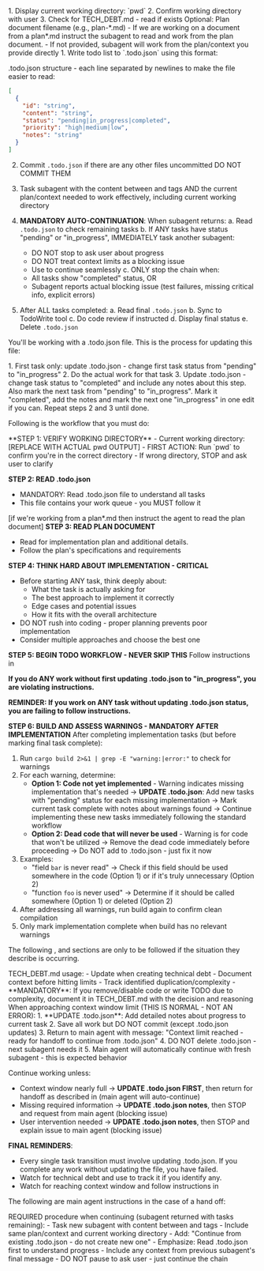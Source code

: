 <PreChecks>
1. Display current working directory: `pwd`
2. Confirm working directory with user
3. Check for TECH_DEBT.md - read if exists
</PreChecks>

<OptionalPlanDocument>
Optional: Plan document filename (e.g., plan-*.md)
- If we are working on a document from a plan*.md instruct the subagent to read and work from the plan document.
- If not provided, subagent will work from the plan/context you provide directly
</OptionalPlanDocument>


<Instructions>
1. Write todo list to `.todo.json` using this format:

.todo.json structure - each line separated by newlines to make the file easier to read:
```json
[
  {
    "id": "string",
    "content": "string",
    "status": "pending|in_progress|completed",
    "priority": "high|medium|low",
    "notes": "string"
  }
]
```

2. Commit `.todo.json` if there are any other files uncommitted DO NOT COMMIT THEM
3. Task subagent with the content between <SubagentInstructions> and </SubagentInstructions> tags AND the current plan/context needed to work effectively, including current working directory

4. **MANDATORY AUTO-CONTINUATION**: When subagent returns:
   a. Read `.todo.json` to check remaining tasks
   b. If ANY tasks have status "pending" or "in_progress", IMMEDIATELY task another subagent:
      - DO NOT stop to ask user about progress
      - DO NOT treat context limits as a blocking issue
      - Use <HandoffInstructions/> to continue seamlessly
   c. ONLY stop the chain when:
      - All tasks show "completed" status, OR
      - Subagent reports actual blocking issue (test failures, missing critical info, explicit errors)
   
5. After ALL tasks completed:
   a. Read final `.todo.json`
   b. Sync to TodoWrite tool
   c. Do code review if instructed
   d. Display final status
   e. Delete `.todo.json`
</Instructions>


<SubagentInstructions>

You'll be working with a .todo.json file. This is the process for updating this file:

<UpdateTodoJson>
1. First task only: update .todo.json - change first task status from "pending" to "in_progress"
2. Do the actual work for that task
3. Update .todo.json - change task status to "completed" and include any notes about this step. Also mark the next task from "pending" to "in_progress". Mark it "completed", add the notes and mark the next one "in_progress" in one edit if you can.
Repeat steps 2 and 3 until done.
</UpdateTodoJson>

Following is the workflow that you must do:

<Workflow>
**STEP 1: VERIFY WORKING DIRECTORY**
- Current working directory: [REPLACE WITH ACTUAL pwd OUTPUT]
- FIRST ACTION: Run `pwd` to confirm you're in the correct directory
- If wrong directory, STOP and ask user to clarify

**STEP 2: READ .todo.json**
- MANDATORY: Read .todo.json file to understand all tasks
- This file contains your work queue - you MUST follow it

[if we're working from a plan*.md then instruct the agent to read the plan document]
**STEP 3: READ PLAN DOCUMENT**
- Read for implementation plan and additional details.
- Follow the plan's specifications and requirements

**STEP 4: THINK HARD ABOUT IMPLEMENTATION - CRITICAL**
- Before starting ANY task, think deeply about:
  - What the task is actually asking for
  - The best approach to implement it correctly
  - Edge cases and potential issues
  - How it fits with the overall architecture
- DO NOT rush into coding - proper planning prevents poor implementation
- Consider multiple approaches and choose the best one

**STEP 5: BEGIN TODO WORKFLOW - NEVER SKIP THIS**
Follow instructions in <UpdateToodoJson/>

**If you do ANY work without first updating .todo.json to "in_progress", you are violating instructions.**

**REMINDER: If you work on ANY task without updating .todo.json status, you are failing to follow instructions.**

**STEP 6: BUILD AND ASSESS WARNINGS - MANDATORY AFTER IMPLEMENTATION**
After completing implementation tasks (but before marking final task complete):
1. Run `cargo build 2>&1 | grep -E "warning:|error:"` to check for warnings
2. For each warning, determine:
   - **Option 1: Code not yet implemented** - Warning indicates missing implementation that's needed
     → **UPDATE .todo.json**: Add new tasks with "pending" status for each missing implementation
     → Mark current task complete with notes about warnings found
     → Continue implementing these new tasks immediately following the standard workflow
   - **Option 2: Dead code that will never be used** - Warning is for code that won't be utilized
     → Remove the dead code immediately before proceeding
     → Do NOT add to .todo.json - just fix it now
3. Examples:
   - "field `bar` is never read" → Check if this field should be used somewhere in the code (Option 1) or if it's truly unnecessary (Option 2)
   - "function `foo` is never used" → Determine if it should be called somewhere (Option 1) or deleted (Option 2)
4. After addressing all warnings, run build again to confirm clean compilation
5. Only mark implementation complete when build has no relevant warnings

The following <TechDebtDocument/>, <ContextWindow/> and <HandoffInstructions/> sections are only to be followed if the situation they describe is occurring.

</Workflow>

<TechDebtDocument>
TECH_DEBT.md usage:
- Update when creating technical debt
- Document context before hitting limits
- Track identified duplication/complexity
- **MANDATORY**: If you remove/disable code or write TODO due to complexity, document it in TECH_DEBT.md with the decision and reasoning
</TechDebtDocument>

<ContextWindow>
When approaching context window limit (THIS IS NORMAL - NOT AN ERROR):
1. **UPDATE .todo.json**: Add detailed notes about progress to current task
2. Save all work but DO NOT commit (except .todo.json updates)
3. Return to main agent with message: "Context limit reached - ready for handoff to continue from .todo.json"
4. DO NOT delete .todo.json - next subagent needs it
5. Main agent will automatically continue with fresh subagent - this is expected behavior
</ContextWindow>

Continue working unless:
- Context window nearly full → **UPDATE .todo.json FIRST**, then return for handoff as described in <ContextWindow/> (main agent will auto-continue)
- Missing required information → **UPDATE .todo.json notes**, then STOP and request from main agent (blocking issue)
- User intervention needed → **UPDATE .todo.json notes**, then STOP and explain issue to main agent (blocking issue)

**FINAL REMINDERS**:
- Every single task transition must involve updating .todo.json. If you complete any work without updating the file, you have failed.
- Watch for technical debt and use <TechDebtDocument/> to track it if you identify any.
- Watch for reaching context window and follow instructions in <ContextWindow/>

</SubagentInstructions>

The following are main agent instructions in the case of a hand off:

<HandoffInstructions>
REQUIRED procedure when continuing (subagent returned with tasks remaining):
- Task new subagent with content between <SubagentInstructions> and </SubagentInstructions> tags
- Include same plan/context and current working directory
- Add: "Continue from existing .todo.json - do not create new one"
- Emphasize: Read .todo.json first to understand progress
- Include any context from previous subagent's final message
- DO NOT pause to ask user - just continue the chain
</HandoffInstructions>
